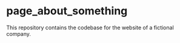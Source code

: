 # page_about_something
This repository contains the codebase for the website of a fictional company.
